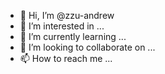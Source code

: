 - 👋 Hi, I’m @zzu-andrew
- 👀 I’m interested in ...
- 🌱 I’m currently learning ...
- 💞️ I’m looking to collaborate on ...
- 📫 How to reach me ...

<!---
zzu-andrew/zzu-andrew is a ✨ special ✨ repository because its `README.md` (this file) appears on your GitHub profile.
You can click the Preview link to take a look at your changes.
--->
